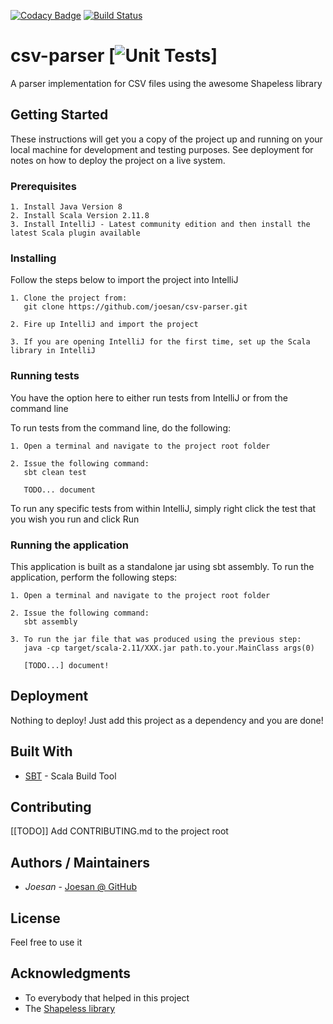 [![Codacy Badge](https://api.codacy.com/project/badge/Grade/ae72f2c2cd3a414b9fe2f81e453749d8)](https://www.codacy.com/app/joesan/csv-parser?utm_source=github.com&amp;utm_medium=referral&amp;utm_content=joesan/csv-parser&amp;utm_campaign=Badge_Grade)
[![Build Status](https://travis-ci.org/joesan/csv-parser.svg?branch=master)](https://travis-ci.org/joesan/csv-parser)

# csv-parser [![Unit Tests](https://img.shields.io/badge/unit--tests-0%25-red.svg)]
A parser implementation for CSV files using the awesome Shapeless library

## Getting Started

These instructions will get you a copy of the project up and running on your local machine for development and testing purposes. 
See deployment for notes on how to deploy the project on a live system.

### Prerequisites

```
1. Install Java Version 8
2. Install Scala Version 2.11.8
3. Install IntelliJ - Latest community edition and then install the latest Scala plugin available
```

### Installing

Follow the steps below to import the project into IntelliJ

```
1. Clone the project from: 
   git clone https://github.com/joesan/csv-parser.git
   
2. Fire up IntelliJ and import the project
   
3. If you are opening IntelliJ for the first time, set up the Scala library in IntelliJ
```

### Running tests

You have the option here to either run tests from IntelliJ or from the command line

To run tests from the command line, do the following:

```
1. Open a terminal and navigate to the project root folder 
   
2. Issue the following command:
   sbt clean test
   
   TODO... document
```
To run any specific tests from within IntelliJ, simply right click the test that you wish you
run and click Run

### Running the application

This application is built as a standalone jar using sbt assembly. To run the application,
perform the following steps:

```
1. Open a terminal and navigate to the project root folder 
   
2. Issue the following command:
   sbt assembly
   
3. To run the jar file that was produced using the previous step: 
   java -cp target/scala-2.11/XXX.jar path.to.your.MainClass args(0)
   
   [TODO...] document!
```

## Deployment

Nothing to deploy! Just add this project as a dependency and you are done!

## Built With

* [SBT](http://www.scala-sbt.org/) - Scala Build Tool

## Contributing

[[TODO]] Add CONTRIBUTING.md to the project root

## Authors / Maintainers

* *Joesan*           - [Joesan @ GitHub](https://github.com/joesan/)

## License

Feel free to use it

## Acknowledgments

* To everybody that helped in this project
* The [Shapeless library](https://github.com/milessabin/shapeless)
